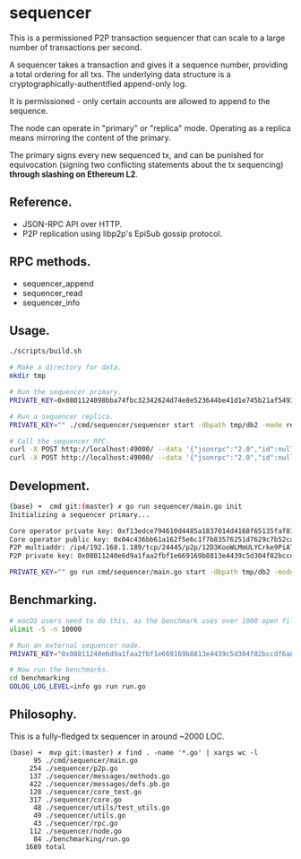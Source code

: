 sequencer
=========

This is a permissioned P2P transaction sequencer that can scale to a large number of transactions per second.

A sequencer takes a transaction and gives it a sequence number, providing a total ordering for all txs. The underlying data structure is a cryptographically-authentified append-only log.

It is permissioned - only certain accounts are allowed to append to the sequence.

The node can operate in "primary" or "replica" mode. Operating as a replica means mirroring the content of the primary.

The primary signs every new sequenced tx, and can be punished for equivocation (signing two conflicting statements about the tx sequencing) **through slashing on Ethereum L2**.

## Reference.

 * JSON-RPC API over HTTP.
 * P2P replication using libp2p's EpiSub gossip protocol.

## RPC methods.

 - sequencer_append
 - sequencer_read
 - sequencer_info

## Usage.

```sh
./scripts/build.sh

# Make a directory for data.
mkdir tmp

# Run the sequencer primary.
PRIVATE_KEY=0x0801124098bba74fbc32342624d74e8e523644be41d1e745b21af54933735ea6f0d92de17f7858dd065ece3d57a79a48b203664a63c356fb53c2dd3c5ce6a92aca4ebc39 ./cmd/sequencer/sequencer start -dbpath tmp/db -mode primary

# Run a sequencer replica.
PRIVATE_KEY="" ./cmd/sequencer/sequencer start -dbpath tmp/db2 -mode replica -peers "/ip4/192.168.1.189/tcp/24445/p2p/12D3KooWJPxP7QYvfkDoHRXFirAixtvmy3dMjy1eszPza7oFqdgt" -rpcport 25445 -p2pport 25446

# Call the sequencer RPC.
curl -X POST http://localhost:49000/ --data '{"jsonrpc":"2.0","id":null,"method":"sequencer_get","params":[1,16]}' -H "Content-Type: application/json"
curl -X POST http://localhost:49000/ --data '{"jsonrpc":"2.0","id":null,"method":"sequencer_info","params":[]}' -H "Content-Type: application/json"
```

## Development.

```sh
(base) ➜  cmd git:(master) ✗ go run sequencer/main.go init
Initializing a sequencer primary...

Core operator private key: 0xf13edce794610d4485a1837014d4168f65135faf81219bbb837cc410391d435d
Core operator public key: 0x04c436bb61a162f5e6c1f7b83576251d7629c7b52ca8779a2ce0400dcfb08a0a0b95733e857f287ee018fd4268597859201a2c4a87f90a533c70c793512d44867e
P2P multiaddr: /ip4/192.168.1.189/tcp/24445/p2p/12D3KooWLMmULYCrke9PiATTDTmE4pMDCtxiffWTTM3mhTXgfw2K
P2P private key: 0x08011240e6d9a1faa2fbf1e669169b8813e4439c5d304f82bccdf6a8da30d7e1679edd6e9ca03937ad7b1c86347c24db827cfd0da2743e4946d7437ed6e1571560cad484
```

```sh
PRIVATE_KEY="" go run cmd/sequencer/main.go start -dbpath tmp/db2 -mode replica -peers "/ip4/192.168.1.189/tcp/24445/p2p/12D3KooWJPxP7QYvfkDoHRXFirAixtvmy3dMjy1eszPza7oFqdgt" -rpcport 25445 -p2pport 25446
```

## Benchmarking.

```sh
# macOS users need to do this, as the benchmark uses over 1000 open files.
ulimit -S -n 10000

# Run an external sequencer node.
PRIVATE_KEY="0x08011240e6d9a1faa2fbf1e669169b8813e4439c5d304f82bccdf6a8da30d7e1679edd6e9ca03937ad7b1c86347c24db827cfd0da2743e4946d7437ed6e1571560cad484" OPERATOR_PRIVATE_KEY="3fd7f88cb790c6a8b54d4e1aaebba6775f427bb8fa2276e933b7c3440f164caa" go run cmd/sequencer/main.go start -dbpath "" -mode primary -peers "" -rpcport 49000 -p2pport 49001

# Now run the benchmarks.
cd benchmarking
GOLOG_LOG_LEVEL=info go run run.go
```

## Philosophy.

This is a fully-fledged tx sequencer in around ~2000 LOC.

```
(base) ➜  mvp git:(master) ✗ find . -name '*.go' | xargs wc -l
      95 ./cmd/sequencer/main.go
     254 ./sequencer/p2p.go
     137 ./sequencer/messages/methods.go
     422 ./sequencer/messages/defs.pb.go
     128 ./sequencer/core_test.go
     317 ./sequencer/core.go
      48 ./sequencer/utils/test_utils.go
      49 ./sequencer/utils.go
      43 ./sequencer/rpc.go
     112 ./sequencer/node.go
      84 ./benchmarking/run.go
    1689 total
```


